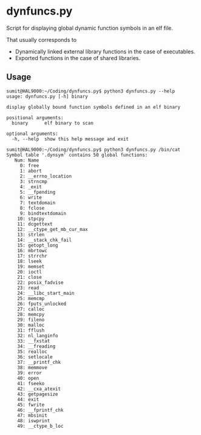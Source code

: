 # dynfuncs.py
Script for displaying global dynamic function symbols in an elf file.

That usually corresponds to 
- Dynamically linked external library functions in the case of executables.
- Exported functions in the case of shared libraries.

## Usage

```console
sumit@HAL9000:~/Coding/dynfuncs.py$ python3 dynfuncs.py --help
usage: dynfuncs.py [-h] binary

display globally bound function symbols defined in an elf binary

positional arguments:
  binary      elf binary to scan

optional arguments:
  -h, --help  show this help message and exit

sumit@HAL9000:~/Coding/dynfuncs.py$ python3 dynfuncs.py /bin/cat
Symbol table '.dynsym' contains 50 global functions:
   Num: Name
     0: free
     1: abort
     2: __errno_location
     3: strncmp
     4: _exit
     5: __fpending
     6: write
     7: textdomain
     8: fclose
     9: bindtextdomain
    10: stpcpy
    11: dcgettext
    12: __ctype_get_mb_cur_max
    13: strlen
    14: __stack_chk_fail
    15: getopt_long
    16: mbrtowc
    17: strrchr
    18: lseek
    19: memset
    20: ioctl
    21: close
    22: posix_fadvise
    23: read
    24: __libc_start_main
    25: memcmp
    26: fputs_unlocked
    27: calloc
    28: memcpy
    29: fileno
    30: malloc
    31: fflush
    32: nl_langinfo
    33: __fxstat
    34: __freading
    35: realloc
    36: setlocale
    37: __printf_chk
    38: memmove
    39: error
    40: open
    41: fseeko
    42: __cxa_atexit
    43: getpagesize
    44: exit
    45: fwrite
    46: __fprintf_chk
    47: mbsinit
    48: iswprint
    49: __ctype_b_loc
```
